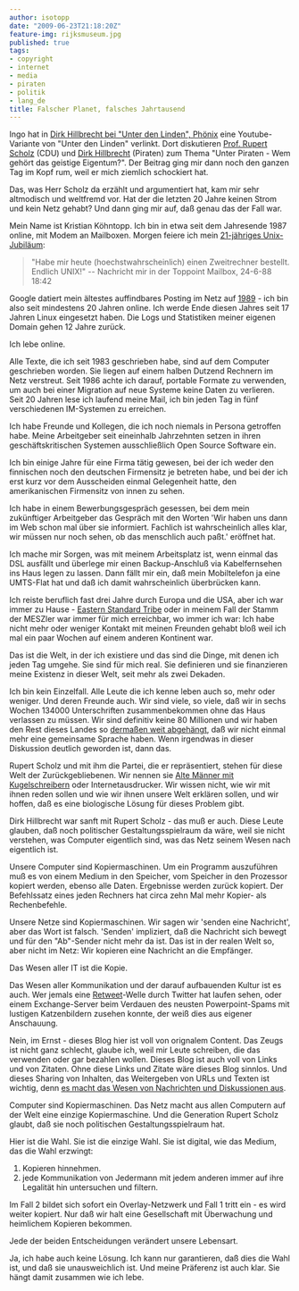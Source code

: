 ```yaml
---
author: isotopp
date: "2009-06-23T21:18:20Z"
feature-img: rijksmuseum.jpg
published: true
tags:
- copyright
- internet
- media
- piraten
- politik
- lang_de
title: Falscher Planet, falsches Jahrtausend
---
```

Ingo hat in
[Dirk Hillbrecht bei "Unter den Linden", Phönix](http://blog.windfluechter.net/index.php?/archives/567-Dirk-Hillbrecht-bei-Unter-den-Linden,-Phoenix.html)
eine Youtube-Variante von "Unter den Linden" verlinkt. Dort diskutieren
[Prof. Rupert Scholz](http://de.wikipedia.org/wiki/Rupert_Scholz) (CDU) und
[Dirk Hillbrecht](http://de.wikipedia.org/wiki/Dirk_Hillbrecht) (Piraten)
zum Thema "Unter Piraten - Wem gehört das geistige Eigentum?". Der Beitrag
ging mir dann noch den ganzen Tag im Kopf rum, weil er mich ziemlich
schockiert hat.

Das, was Herr Scholz da erzählt und argumentiert hat, kam mir sehr
altmodisch und weltfremd vor. Hat der die letzten 20 Jahre keinen Strom und
kein Netz gehabt? Und dann ging mir auf, daß genau das der Fall war.

Mein Name ist Kristian Köhntopp. Ich bin in etwa seit dem Jahresende 1987
online, mit Modem an Mailboxen. Morgen feiere ich mein [21-jähriges
Unix-Jubiläum](http://www.toppoint.de/der-verein/geschichte/vorgeschichte.htm#erstesunix):

> "Habe mir heute (hoechstwahrscheinlich) einen Zweitrechner bestellt.
> Endlich UNIX!"  -- Nachricht mir in der Toppoint Mailbox, 24-6-88 18:42

Google datiert mein ältestes auffindbares Posting im Netz auf
[1989](http://groups.google.com/group/sub.sources.unix/browse_thread/thread/308b75e5e0ac6ca3/243434f7906f7ecf) -
ich bin also seit mindestens 20 Jahren online. Ich werde Ende diesen
Jahres seit 17 Jahren Linux eingesetzt haben. Die Logs und Statistiken
meiner eigenen Domain gehen 12 Jahre zurück.

Ich lebe online.

Alle Texte, die ich seit 1983 geschrieben habe, sind auf dem Computer
geschrieben worden. Sie liegen auf einem halben Dutzend Rechnern im Netz
verstreut. Seit 1986 achte ich darauf, portable Formate zu verwenden, um
auch bei einer Migration auf neue Systeme keine Daten zu verlieren. Seit 20
Jahren lese ich laufend meine Mail, ich bin jeden Tag in fünf verschiedenen
IM-Systemen zu erreichen.

Ich habe Freunde und Kollegen, die ich noch niemals in Persona getroffen
habe. Meine Arbeitgeber seit eineinhalb Jahrzehnten setzen in ihren
geschäftskritischen Systemen ausschließlich Open Source Software ein.

Ich bin einige Jahre für eine Firma tätig gewesen, bei der ich weder den
finnischen noch den deutschen Firmensitz je betreten habe, und bei der ich
erst kurz vor dem Ausscheiden einmal Gelegenheit hatte, den amerikanischen
Firmensitz von innen zu sehen.

Ich habe in einem Bewerbungsgespräch gesessen, bei dem mein zukünftiger
Arbeitgeber das Gespräch mit den Worten 'Wir haben uns dann im Web schon mal
über sie informiert. Fachlich ist wahrscheinlich alles klar, wir müssen nur
noch sehen, ob das menschlich auch paßt.' eröffnet hat.

Ich mache mir Sorgen, was mit meinem Arbeitsplatz ist, wenn einmal das DSL
ausfällt und überlege mir einen Backup-Anschluß via Kabelfernsehen ins Haus
legen zu lassen. Dann fällt mir ein, daß mein Mobiltelefon ja eine UMTS-Flat
hat und daß ich damit wahrscheinlich überbrücken kann.

Ich reiste beruflich fast drei Jahre durch Europa und die USA, aber ich war
immer zu Hause -
[Eastern Standard Tribe](http://craphound.com/est/download.php) oder in
meinem Fall der Stamm der MESZler war immer für mich erreichbar, wo immer
ich war: Ich habe nicht mehr oder weniger Kontakt mit meinen Freunden gehabt
bloß weil ich mal ein paar Wochen auf einem anderen Kontinent war.

Das ist die Welt, in der ich existiere und das sind die Dinge, mit denen ich
jeden Tag umgehe. Sie sind für mich real. Sie definieren und sie finanzieren
meine Existenz in dieser Welt, seit mehr als zwei Dekaden.

Ich bin kein Einzelfall. Alle Leute die ich kenne leben auch so, mehr oder
weniger. Und deren Freunde auch. Wir sind viele, so viele, daß wir in sechs
Wochen 134000 Unterschriften zusammenbekommen ohne das Haus verlassen zu
müssen. Wir sind definitiv keine 80 Millionen und wir haben den Rest dieses
Landes so
[dermaßen weit abgehängt](http://blog.fefe.de/?ts=b4bff801), daß wir nicht
einmal mehr eine gemeinsame Sprache haben. Wenn irgendwas in dieser
Diskussion deutlich geworden ist, dann das.

Rupert Scholz und mit ihm die Partei, die er repräsentiert, stehen für diese
Welt der Zurückgebliebenen. Wir nennen sie
[Alte Männer mit Kugelschreibern](../2007-09-18-alte-m-nner-mit-kugelschreibern)
oder Internetausdrucker. Wir wissen nicht, wie wir mit ihnen reden sollen
und wie wir ihnen unsere Welt erklären sollen, und wir hoffen, daß es eine
biologische Lösung für dieses Problem gibt.

Dirk Hillbrecht war sanft mit Rupert Scholz - das muß er auch. Diese Leute
glauben, daß noch politischer Gestaltungsspielraum da wäre, weil sie nicht
verstehen, was Computer eigentlich sind, was das Netz seinem Wesen nach
eigentlich ist.

Unsere Computer sind Kopiermaschinen. Um ein Programm auszuführen muß es von
einem Medium in den Speicher, vom Speicher in den Prozessor kopiert werden,
ebenso alle Daten. Ergebnisse werden zurück kopiert. Der Befehlssatz eines
jeden Rechners hat circa zehn Mal mehr Kopier- als Rechenbefehle.

Unsere Netze sind Kopiermaschinen. Wir sagen wir 'senden eine Nachricht',
aber das Wort ist falsch. 'Senden' impliziert, daß die Nachricht sich bewegt
und für den "Ab"-Sender nicht mehr da ist. Das ist in der realen Welt so,
aber nicht im Netz: Wir kopieren eine Nachricht an die Empfänger.

Das Wesen aller IT ist die Kopie.

Das Wesen aller Kommunikation und der darauf aufbauenden Kultur ist es auch.
Wer jemals eine [Retweet](http://en.wikipedia.org/wiki/RT)-Welle durch
Twitter hat laufen sehen, oder einem Exchange-Server beim Verdauen des
neusten Powerpoint-Spams mit lustigen Katzenbildern zusehen konnte, der weiß
dies aus eigener Anschauung.

Nein, im Ernst - dieses Blog hier ist voll von orignalem Content. Das Zeugs
ist nicht ganz schlecht, glaube ich, weil mir Leute schreiben, die das
verwenden oder gar bezahlen wollen. Dieses Blog ist auch voll von Links und
von Zitaten. Ohne diese Links und Zitate wäre dieses Blog sinnlos. Und
dieses Sharing von Inhalten, das Weitergeben von URLs und Texten ist
wichtig, denn
[es macht das Wesen von Nachrichten und Diskussionen aus](http://netzwertig.com/2009/06/05/nachrichtengeschaeft-im-internet-warum-bezahlinhalte-nicht-funktionieren/).

Computer sind Kopiermaschinen. Das Netz macht aus allen Computern auf der
Welt eine einzige Kopiermaschine. Und die Generation Rupert Scholz glaubt,
daß sie noch politischen Gestaltungsspielraum hat.

Hier ist die Wahl. Sie ist die einzige Wahl. Sie ist digital, wie das
Medium, das die Wahl erzwingt:

1. Kopieren hinnehmen.
2. jede Kommunikation von Jedermann mit jedem anderen immer auf ihre Legalität hin
   untersuchen und filtern.

Im Fall 2 bildet sich sofort ein Overlay-Netzwerk und Fall 1 tritt ein - es
wird weiter kopiert. Nur daß wir halt eine Gesellschaft mit Überwachung und
heimlichem Kopieren bekommen.

Jede der beiden Entscheidungen verändert unsere Lebensart.

Ja, ich habe auch keine Lösung. Ich kann nur garantieren, daß dies die Wahl
ist, und daß sie unausweichlich ist. Und meine Präferenz ist auch klar. Sie
hängt damit zusammen wie ich lebe.
